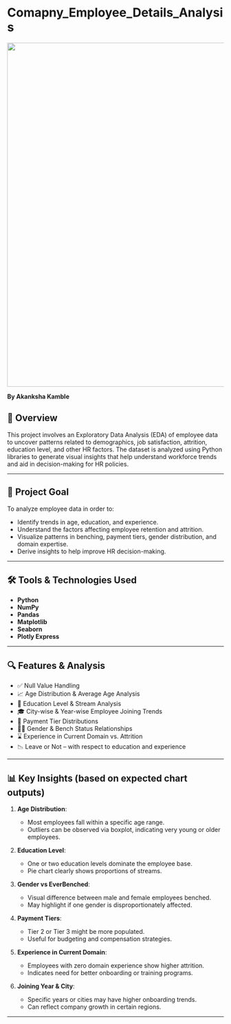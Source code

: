 # Comapny_Employee_Details_Analysis

<img src="https://beyondtheory.co.uk/storage/uploads/2016/08/Beyond-Theory-Data-Analysis-Landing-Page-graphic.png" width=800>

**By Akanksha Kamble**
## 🚀 Overview
This project involves an Exploratory Data Analysis (EDA) of employee data to uncover patterns related to demographics, job satisfaction, attrition, education level, and other HR factors. The dataset is analyzed using Python libraries to generate visual insights that help understand workforce trends and aid in decision-making for HR policies.

---

## 🎯 Project Goal

To analyze employee data in order to:
- Identify trends in age, education, and experience.
- Understand the factors affecting employee retention and attrition.
- Visualize patterns in benching, payment tiers, gender distribution, and domain expertise.
- Derive insights to help improve HR decision-making.

---

## 🛠️ Tools & Technologies Used

- **Python**  
- **NumPy**  
- **Pandas**  
- **Matplotlib**  
- **Seaborn**  
- **Plotly Express**


---

## 🔍 Features & Analysis

- ✅ Null Value Handling  
- 📈 Age Distribution & Average Age Analysis  
- 🧠 Education Level & Stream Analysis  
- 🎓 City-wise & Year-wise Employee Joining Trends  
- 💸 Payment Tier Distributions  
- 👨‍💼 Gender & Bench Status Relationships  
- ⌛ Experience in Current Domain vs. Attrition  
- 📉 Leave or Not – with respect to education and experience

---

## 📊 Key Insights (based on expected chart outputs)

1. **Age Distribution**:
   - Most employees fall within a specific age range.
   - Outliers can be observed via boxplot, indicating very young or older employees.

2. **Education Level**:
   - One or two education levels dominate the employee base.
   - Pie chart clearly shows proportions of streams.

3. **Gender vs EverBenched**:
   - Visual difference between male and female employees benched.
   - May highlight if one gender is disproportionately affected.

4. **Payment Tiers**:
   - Tier 2 or Tier 3 might be more populated.
   - Useful for budgeting and compensation strategies.

5. **Experience in Current Domain**:
   - Employees with zero domain experience show higher attrition.
   - Indicates need for better onboarding or training programs.

6. **Joining Year & City**:
   - Specific years or cities may have higher onboarding trends.
   - Can reflect company growth in certain regions.

---












